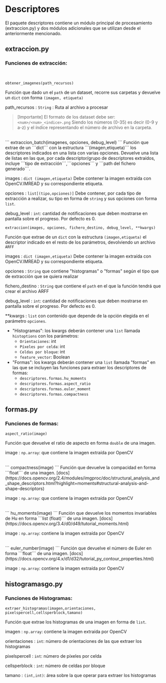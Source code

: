 # Descriptores

El paquete descriptores contiene un módulo principal de procesamiento (extraccion.py) y dos módulos adicionales que se utilizan desde el anteriormente mencionado.

## extraccion.py

### Funciones de extracción:
<br/>


```
obtener_imagenes(path_recursos)
```
Función que dado un el ```path``` de un dataset, recorre sus carpetas y devuelve un ```dict``` con forma ```(imagen, etiqueta)```


path_recursos
: ```String``` : Ruta al archivo a procesar

> [Importante]
> El formato de los dataset debe ser: ```<num>/<num>_<indice>.png```
> Siendo los números (0-35) es decir (0-9 y a-z) y el índice representando el número de archivo en la carpeta.

<br/>
```
extraccion_batch(imagenes, opciones, debug_level)
```
Función que extrae de un ```dict``` con la estructura ```(imagen,etiqueta)``` los descriptores indicados en una lista con varias opciones.
Devuelve una lista de listas en las que, por cada descriptor/grupo de descriptores extraídos, incluye ```tipo de extracción```,```opciones``` y ```path del fichero generado```.

images
: ```dict (imagen,etiqueta)``` Debe contener la imagen extraída con OpenCV.IMREAD y su correspondiente etiqueta.

opciones
: ```list[(tipo,opciones)]``` Debe contener, por cada tipo de extracción a realizar, su tipo en forma de ```string``` y sus opciones con forma ```list```.

debug_level
: ```int```: cantidad de notificaciones que deben mostrarse en pantalla sobre el progreso. Por defecto es 0.

```
extraccion(images, opciones, fichero_destino, debug_level, **kwargs)
```
Función que extrae de un ```dict``` con la estructura ```(imagen,etiqueta)``` el descriptor indicado en el resto de los parámetros, devolviendo un archivo ```ARFF```

images
: ```dict (imagen,etiqueta)``` Debe contener la imagen extraída con OpenCV.IMREAD y su correspondiente etiqueta. 

opciones
: ```String``` que contiene "histogramas" o "formas" según el tipo que de extracción que se quiera realizar

fichero_destino
: ```String``` que contiene el ```path``` en el que la función tendrá que crear el archivo ARFF

debug_level
: ```int```: cantidad de notificaciones que deben mostrarse en pantalla sobre el progreso. Por defecto es 0.

**kwargs
: ```list``` con contenido que depende de la opción elegida en el parámetro ```opciones```.
- "Histogramas": los kwargs deberán contener una ```list``` llamada ```histoptions``` con los parámetros:
    - ```Orientaciones```: int
    - ```Píxeles por celda```: int
    - ```Celdas por bloque```: int
    - ```feature_vector```: Boolean
- "Formas": los kwargs deberán contener una ```list``` llamada "formas" en las que se incluyen las funciones para extraer los descriptores de formas:
    - ```descriptores.formas.hu_moments``` 
    - ```descriptores.formas.aspect_ratio``` 
    - ```descriptores.formas.euler_moment``` 
    - ```descriptores.formas.compactness``` 


## formas.py

### Funciones de formas:

```
aspect_ratio(image)
```
Función que devuelve el ratio de aspecto en forma ```double``` de una imagen. 

image
: ```np.array```: que contiene la imagen extraída por OpenCV

<br/>
```
compactness(image)
```
Función que devuelve la compacidad en forma ```float``` de una imagen. [docs](https://docs.opencv.org/2.4/modules/imgproc/doc/structural_analysis_and_shape_descriptors.html?highlight=moments#structural-analysis-and-shape-descriptors)

image
: ```np.array```: que contiene la imagen extraída por OpenCV

<br/>
```
hu_moments(image)
```
Función que devuelve los momentos invariables de Hu en forma ```list (float)``` de una imagen. [docs](https://docs.opencv.org/3.4/d0/d49/tutorial_moments.html)

image
: ```np.array```: contiene la imagen extraída por OpenCV

<br/>
```
euler_number(image)
```
Función que devuelve el número de Euler en forma ```float``` de una imagen. [docs](https://docs.opencv.org/4.x/d1/d32/tutorial_py_contour_properties.html)

image
: ```np.array```: contiene la imagen extraída por OpenCV

## histogramasgo.py

### Funciones de Histogramas:

```
extraer_histogramas(imagen,orientaciones, pixelspercell,cellsperblock,tamano)
```
Función que extrae los histogramas de una imagen en forma de ```list```.

imagen
: ```np.array```: contiene la imagen extraída por OpenCV

orientaciones
: ```int```: número de orientaciones de las que extraer los histogramas

pixelspercell
: ```int```: número de píxeles por celda


cellsperblock
: ```int```: número de celdas por bloque

tamano
: ```(int,int)```: área sobre la que operar para extraer los histogramas
